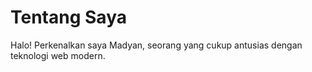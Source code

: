 # Tentang Saya

Halo! Perkenalkan saya Madyan, seorang yang cukup antusias dengan teknologi web modern.

